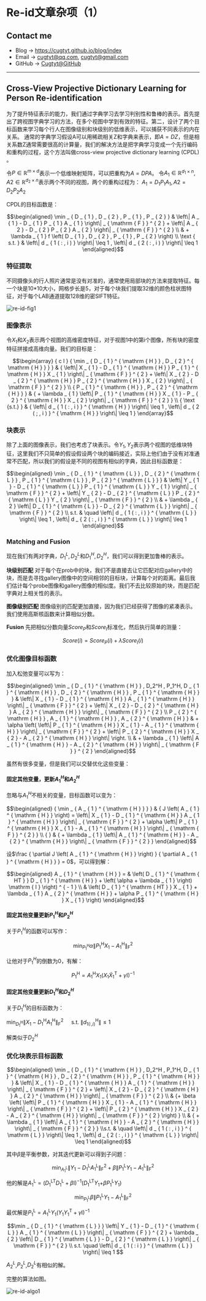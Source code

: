 # Re-id文章杂项（1）

## Contact me

* Blog -> <https://cugtyt.github.io/blog/index>
* Email -> <cugtyt@qq.com>, <cugtyt@gmail.com>
* GitHub -> [Cugtyt@GitHub](https://github.com/Cugtyt)

---

<head>
    <script src="https://cdn.mathjax.org/mathjax/latest/MathJax.js?config=TeX-AMS-MML_HTMLorMML" type="text/javascript"></script>
    <script type="text/x-mathjax-config">
        MathJax.Hub.Config({
            tex2jax: {
            skipTags: ['script', 'noscript', 'style', 'textarea', 'pre'],
            inlineMath: [['$','$']]
            }
        });
    </script>
</head>

## Cross-View Projective Dictionary Learning for Person Re-identification

为了提升特征表示的能力，我们通过字典学习去学习判别性和鲁棒的表示。首先提出了跨视图字典学习的方法，在多个视图中学到有效的特征。第二，设计了两个目标函数来学习每个行人在图像级别和块级别的低维表示，可以捕获不同表示的内在关系。
通常的字典学习假设A可以用稀疏相关Z和字典来表示，即$A=DZ$，但是相关系数Z通常需要很高的计算量，我们的解决方法是把字典学习变成一个先行编码和重构的过程，这个方法叫做cross-view projective dictionary learning
(CPDL) 。

令$P \in \mathbb{R}^{m \times d}​$表示一个低维映射矩阵，可以把重构为$A=DPA​$。
令$A_1 \in \mathbb{R}^{d_1 \times n},A2 \in \mathbb{R}^{d_2 \times n}​$表示两个不同的视图，两个的重构过程为：
$A_1=D_1P_1A_1, A2=D_2P_2A_2​$

CPDL的目标函数是：

$$\begin{aligned} \min _ { D _ { 1 } , D _ { 2 } , P _ { 1 } , P _ { 2 } } & \left\| A _ { 1 } - D _ { 1 } P _ { 1 } A _ { 1 } \right\| _ { \mathrm { F } } ^ { 2 } + \left\| A _ { 2 } - D _ { 2 } P _ { 2 } A _ { 2 } \right\| _ { \mathrm { F } } ^ { 2 } \\ & + \lambda _ { 1 } f \left( D _ { 1 } , D _ { 2 } , P _ { 1 } , P _ { 2 } \right) \\ \text { s.t. } & \left\| d _ { 1 ( : , i ) } \right\| \leq 1 , \left\| d _ { 2 ( : , i ) } \right\| \leq 1 \end{aligned}​$$

### 特征提取

不同摄像头的行人照片通常是没有对准的，通常使用局部块的方法来提取特征。每一个块是10*10大小，网格步长是5，对于每个块我们提取32维的颜色柱状图特征，对于每个LAB通道提取128维的密SIFT特征。

![re-id-fig1](R/re-id-fig1.png)

### 图像表示

令$X_1$和$X_2$表示两个视图的高维密度特征，对于视图1中的第i个图像，所有块的密度特征拼接成高维向量。我们的目标是：

$$\begin{array} { c l } { \min _ { D _ { 1 } ^ { \mathrm { H } } , D _ { 2 } ^ { \mathrm { H } } } } & { \left\| X _ { 1 } - D _ { 1 } ^ { \mathrm { H } } P _ { 1 } ^ { \mathrm { H } } X _ { 1 } \right\| _ { \mathrm { F } } ^ { 2 } + \left\| X _ { 2 } - D _ { 2 } ^ { \mathrm { H } } P _ { 2 } ^ { \mathrm { H } } X _ { 2 } \right\| _ { \mathrm { F } } ^ { 2 } } \\ { P _ { 1 } ^ { \mathrm { H } } , P _ { 2 } ^ { \mathrm { H } } } & { + \lambda _ { 1 } \left\| P _ { 1 } ^ { \mathrm { H } } X _ { 1 } - P _ { 2 } ^ { \mathrm { H } } X _ { 2 } \right\| _ { \mathrm { F } } ^ { 2 } } \\ { \text {s.t.} } & { \left\| d _ { 1 ( : , i ) } ^ { \mathrm { H } } \right\| \leq 1 , \left\| d _ { 2 ( ; , i ) } ^ { \mathrm { H } } \right\| \leq 1 } \end{array}​$$

### 块表示

除了上面的图像表示，我们也考虑了块表示。令$Y_1, Y_2$表示两个视图的低维块特征，这里我们不只简单的假设假设两个块的编码接近，实际上他们由于没有对准通常不匹配，所以我们的假设是不同的视图有相似的字典，因此目标函数是：

$$\begin{aligned} \min _ { D _ { 1 } ^ { \mathrm { L } } , D _ { 2 } ^ { \mathrm { L } } , P _ { 1 } ^ { \mathrm { L } } , P _ { 2 } ^ { \mathrm { L } } } & \left\| Y _ { 1 } - D _ { 1 } ^ { \mathrm { L } } P _ { 1 } ^ { \mathrm { L } } Y _ { 1 } \right\| _ { \mathrm { F } } ^ { 2 } + \left\| Y _ { 2 } - D _ { 2 } ^ { \mathrm { L } } P _ { 2 } ^ { \mathrm { L } } Y _ { 2 } \right\| _ { \mathrm { F } } ^ { 2 } \\ & + \lambda _ { 2 } \left\| D _ { 1 } ^ { \mathrm { L } } - D _ { 2 } ^ { \mathrm { L } } \right\| _ { \mathrm { F } } ^ { 2 } \\ s.t. & \quad \left\| d _ { 1 ( : , i ) } ^ { \mathrm { L } } \right\| \leq 1 , \left\| d _ { 2 ( : , i ) } ^ { \mathrm { L } } \right\| \leq 1 \end{aligned}$$

### Matching and Fusion

现在我们有两对字典，${D_1^L, D_2^L}$和${D_1^H, D_2^H}$，我们可以得到更加鲁棒的表示。

**块级别匹配** 对于每个在prob中的块，我们不是直接去让它匹配对应gallery中的块，而是去寻找gallery图像中的空间相邻的目标块，计算每个对的距离。最后我们估计每个probe图像和gallery图像的相似度。我们不去比较原始的块，而是匹配字典对上相关性的表示。

**图像级别匹配** 图像级别的匹配更加直接，因为我们已经获得了图像的紧凑表示。我们使用高斯核函数来计算相似分数。

**Fusion** 先把相似分数向量$Score_P$和$Score_I$标准化，然后执行简单的测量：

$$Score(i) = Score_ P( i ) + \lambda Score_ I(i)$$

### 优化图像目标函数

加入松弛变量可以写为：

$$\begin{aligned} \min _ { D _ { 1 } ^ { \mathrm { H } } , D_2^H , P_1^H, D _ { 1 } ^ { \mathrm { H } } , D _ { 2 } ^ { \mathrm { H } } , P _ { 1 } ^ { \mathrm { H } }  }  & \left\| X _ { 1 } - D _ { 1 } ^ { \mathrm { H } } A _ { 1 } ^ { \mathrm { H } } \right\| _ { \mathrm { F } } ^ { 2 } + \left\| X _ { 2 } - D _ { 2 } ^ { \mathrm { H } } A _ { 2 } ^ { \mathrm { H } } \right\| _ { \mathrm { F } } ^ { 2 } \\ P _ { 2 } ^ { \mathrm { H } } , A _ { 1 } ^ { \mathrm { H } } , A _ { 2 } ^ { \mathrm { H } } & + \alpha \left( \left\| P _ { 1 } ^ { \mathrm { H } } X _ { 1 } - A _ { 1 } ^ { \mathrm { H } } \right\| _ { \mathrm { F } } ^ { 2 } + \left\| P _ { 2 } ^ { \mathrm { H } } X _ { 2 } - A _ { 2 } ^ { \mathrm { H } } \right\| \right. \\ & + \lambda _ { 1 } \left\| A _ { 1 } ^ { \mathrm { H } } - A _ { 2 } ^ { \mathrm { H } } \right\| _ { \mathrm { F } } ^ { 2 } \end{aligned}​$$

虽然有很多变量，但是我们可以交替优化这些变量：

#### 固定其他变量，更新$A_1^H$和$A_2^H$

忽略与$A_1^H$不相关的变量，目标函数可以变为：

$$\begin{aligned} { \min _ { A _ { 1 } ^ { \mathrm { H } } } } & { J \left( A _ { 1 } ^ { \mathrm { H } } \right) = \left\| X _ { 1 } - D _ { 1 } ^ { \mathrm { H } } A _ { 1 } ^ { \mathrm { H } } \right\| _ { \mathrm { F } } ^ { 2 } + \alpha \left\| P _ { 1 } ^ { \mathrm { H } } X _ { 1 } - A _ { 1 } ^ { \mathrm { H } } \right\| _ { \mathrm { F } } ^ { 2 } } \\ { } & { + \lambda _ { 1 } \left\| A _ { 1 } ^ { \mathrm { H } } - A _ { 2 } ^ { \mathrm { H } } \right\| _ { \mathrm { F } } ^ { 2 } } \end{aligned}​$$

设$\frac { \partial J \left( A _ { 1 } ^ { \mathrm { H } } \right) } { \partial A _ { 1 } ^ { \mathrm { H } } } = 0$，可以得到解：

$$\begin{aligned} A _ { 1 } ^ { \mathrm { H } } = & \left( D _ { 1 } ^ { \mathrm { HT } } D _ { 1 } ^ { \mathrm { H } } + \left( \alpha + \lambda _ { 1 } \right) \mathrm { I } \right) ^ { - 1 } \\ & \left( D _ { 1 } ^ { \mathrm { HT } } X _ { 1 } + \lambda _ { 1 } A _ { 2 } ^ { \mathrm { H } } + \alpha P _ { 1 } ^ { \mathrm { H } } X _ { 1 } \right) \end{aligned}$$

#### 固定其他变量更新$P_1^H$和$P_2^H$

关于$P_1^H$的函数可以写作：

$$\min _ { P _ { 1 } ^ { \mathrm { H } } } \alpha \left\| P _ { 1 } ^ { \mathrm { H } } X _ { 1 } - A _ { 1 } ^ { \mathrm { H } } \right\| _ { \mathrm { F } } ^ { 2 }$$

让他对于$P_1^H$的倒数为0，有解：

$$P _ { 1 } ^ { \mathrm { H } } = A _ { 1 } ^ { \mathrm { H } } X _ { 1 } \left( X _ { 1 } \tilde { X } _ { 1 } ^ { \mathrm { T } } + \gamma \mathrm { I } \right) ^ { - 1 }$$

#### 固定其他变量更新$D_1^H$和$D_2^H$

关于$D_1^H$的目标函数为：

$\min _ { D _ { 1 } ^ { \mathrm { H } } } \left\| X _ { 1 } - D _ { 1 } ^ { \mathrm { H } } A _ { 1 } ^ { \mathrm { H } } \right\| _ { \mathrm { F } } ^ { 2 } \quad \text { s.t. } \left\| d _ { 1 ( : , i ) } ^ { \mathrm { H } } \right\| \leq 1$

解类似于$D_2^H$

### 优化块表示目标函数

$$\begin{aligned} \min _ { D _ { 1 } ^ { \mathrm { H } } , D_2^H , P_1^H, D _ { 1 } ^ { \mathrm { H } } , D _ { 2 } ^ { \mathrm { H } } , P _ { 1 } ^ { \mathrm { H } }  }  &  \left\| X _ { 1 } - D _ { 1 } ^ { \mathrm { H } } A _ { 1 } ^ { \mathrm { H } } \right\| _ { \mathrm { F } } ^ { 2 } + \left\| X _ { 2 } - D _ { 2 } ^ { \mathrm { H } } A _ { 2 } ^ { \mathrm { H } } \right\| _ { \mathrm { F } } ^ { 2 } \\ & {+ \beta \left( \left\| P _ { 1 } ^ { \mathrm { H } } X _ { 1 } - A _ { 1 } ^ { \mathrm { H } } \right\| _ { \mathrm { F } } ^ { 2 } + \left\| P _ { 2 } ^ { \mathrm { H } } X _ { 2 } - A _ { 2 } ^ { \mathrm { H } } \right\| _ { \mathrm { F } } ^ { 2 } \right) } \\ & { + \lambda _ { 1 } \left\| A _ { 1 } ^ { \mathrm { H } } - A _ { 2 } ^ { \mathrm { H } } \right\| _ { \mathrm { F } } ^ { 2 } } \\s.t. & \quad \left\| d _ { 1 ( : , i ) } ^ { \mathrm { L } } \right\| \leq 1 , \left\| d _ { 2 ( : , i ) } ^ { \mathrm { L } } \right\| \leq 1 \end{aligned}​$$

其中$\beta​$是平衡参数，对其迭代更新可以得到子问题：

$$\min _ { A _ { 1 } ^ { \mathrm { L } } } \left\| Y _ { 1 } - D _ { 1 } ^ { \mathrm { L } } A _ { 1 } ^ { \mathrm { L } } \right\| _ { \mathrm { F } } ^ { 2 } + \beta \left\| P _ { 1 } ^ { \mathrm { L } } Y _ { 1 } - A _ { 1 } ^ { \mathrm { L } } \right\| _ { \mathrm { F } } ^ { 2 }​$$

他的解是$A _ { 1 } ^ { \mathrm { L } } = \left( D _ { 1 } ^ { \mathrm { LT } } D _ { 1 } ^ { \mathrm { L } } + \beta \mathrm { I } \right) ^ { - 1 } \left( D _ { 1 } ^ { \mathrm { LT } } Y _ { 1 } +\right.\beta P _ { 1 } ^ { \mathrm { L } } Y _ { 1 } )$

$$\min _ { P _ { 1 } ^ { \mathrm { L } } } \beta \left\| P _ { 1 } ^ { \mathrm { L } } Y _ { 1 } - A _ { 1 } ^ { \mathrm { L } } \right\| _ { \mathrm { F } } ^ { 2 }$$

最优解是$P _ { 1 } ^ { \mathrm { L } } = A _ { 1 } ^ { \mathrm { L } } Y _ { 1 } \left( Y _ { 1 } Y _ { 1 } ^ { \mathrm { T } } + \gamma \mathrm { I } \right) ^ { - 1 }$

$$\min _ { D _ { 1 } ^ { \mathrm { L } } } \left\| Y _ { 1 } - D _ { 1 } ^ { \mathrm { L } } A _ { 1 } ^ { \mathrm { L } } \right\| _ { \mathrm { F } } ^ { 2 } + \lambda _ { 2 } \left\| D _ { 1 } ^ { \mathrm { L } } - D _ { 2 } ^ { \mathrm { L } } \right\| _ { \mathrm { F } } ^ { 2 } \\ s.t. \quad \left\| d _ { 1 ( : i ) } ^ { \mathrm { L } } \right\| \leq 1 $$

$A_2^L$,$P_2^L$,$D_2^L$有相似的解。

完整的算法如图。

![re-id-algo1](R/re-id-algo1.png)
